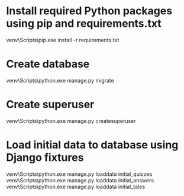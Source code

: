 # Install required Python packages using pip and requirements.txt
venv\Scripts\pip.exe install -r requirements.txt

# Create database
venv\Scripts\python.exe manage.py migrate

# Create superuser
venv\Scripts\python.exe manage.py createsuperuser

# Load initial data to database using Django fixtures 
venv\Scripts\python.exe manage.py loaddata initial_quizzes
venv\Scripts\python.exe manage.py loaddata initial_answers
venv\Scripts\python.exe manage.py loaddata initial_tales
